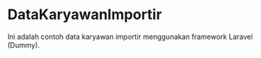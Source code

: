 # DataKaryawanImportir
Ini adalah contoh data karyawan importir menggunakan framework Laravel (Dummy).

